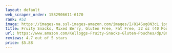 ```yaml
---
layout: default 
﻿web_scraper_order: 1582906611-6170
rank: #52
image: https://images-na.ssl-images-amazon.com/images/I/814Sug8N3cL.jpg
title: Fruity Snacks, Mixed Berry, Gluten Free, Fat Free, 32 oz (40 Pouches)
url: https://www.amazon.com/Kelloggs-Fruity-Snacks-Gluten-Pouches/dp/B077YQZLS5/ref=zg_mw_grocery_52?_encoding=UTF8&psc=1&refRID=XTVGWZMF6K6B536217C1
reviews: 4.7 out of 5 stars
price: $5.88 
---
```

